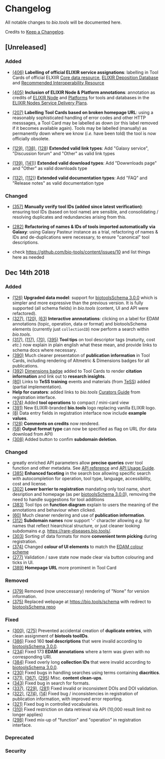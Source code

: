 # Changelog
All notable changes to *bio.tools* will be documented here.

Credits to [Keep a Changelog](https://keepachangelog.com/en/1.0.0/).

## [Unreleased]
### Added
- [(406)](https://github.com/bio-tools/biotoolsRegistry/issues/406) **Labelling of official ELIXIR service assignations**: labelling in Tool Cards of official ELXIIR [Core data resource](https://www.elixir-europe.org/platforms/data/core-data-resources), [ELIXIR Deposition Database](https://www.elixir-europe.org/platforms/data/elixir-deposition-databases) and [Recommended Interoperability Resource](https://www.elixir-europe.org/platforms/interoperability/rirs)

- [(405)](https://github.com/bio-tools/biotoolsRegistry/issues/405) **Inclusion of ELIXIR Node & Platform annotations**: annotation as credits of [ELIXIR Node](https://www.elixir-europe.org/about-us/who-we-are/nodes) and [Platforms](https://www.elixir-europe.org/platforms) for tools and databases in the [ELIXIR Nodes Service Delivery Plans](https://www.elixir-europe.org/services).

- [(207)](https://github.com/bio-tools/biotoolsRegistry/issues/207) **Labelling Tool Cards based on broken homepage URL**: using a reasonably sophisticated handling of error codes and other HTTP messsages, a Tool Card may be labelled as down (or this label removed if it becomes available again).  Tools may be labelled (manually) as permanently down where we know (*i.e.* have been told) the tool is now officially obsolete.

- [(129)](https://github.com/bio-tools/biotoolsRegistry/issues/129), [(138)](https://github.com/bio-tools/biotoolsRegistry/issues/138), [(128](
https://github.com/bio-tools/biotoolsSchema/issues/128)) **Extended valid link types**: Add "Galaxy service", "Discussion forum" and "Other" as valid link types

- [(139)](https://github.com/bio-tools/biotoolsRegistry/issues/139), [(141)](https://github.com/bio-tools/biotoolsRegistry/issues/141)) **Extended valid download types**: Add "Dowwnloads page" and "Other" as valid downloads type

- [(132)](https://github.com/bio-tools/biotoolsRegistry/issues/132), [(112)](https://github.com/bio-tools/biotoolsRegistry/issues/112)) **Extended valid documentation types**: Add "FAQ" and "Release notes" as valid documentation type


### Changed
- [(357)](https://github.com/bio-tools/biotoolsRegistry/issues/357) **Manually verify tool IDs (added since latest verification)**: ensuring tool IDs (based on tool name) are sensible, and consolidating / resolving duplicates and redundancies arising from this.

- [(282)](https://github.com/bio-tools/biotoolsRegistry/issues/282) **Refactoring of names & IDs of tools imported automatically via Galaxy**: using Galaxy Pasteur instance as a trial, refactoring of names & IDs and de-duplications were necessary, to ensure "canonical" tool descriptions.


- check https://github.com/bio-tools/content/issues/10 and list things here as needed

## Dec 14th 2018
### Added
- [(126)](https://github.com/bio-tools/biotoolsRegistry/issues/126) **Upgraded data model**: support for [biotoolsSchema 3.0.0](https://github.com/bio-tools/biotoolsSchema/tree/master/versions/biotools-3.0.0) which is simpler and more expressive than the previous version.  It is fully supported (all schema fields) in *bio.tools* (content, UI and API were refactored).
- [(327)](https://github.com/bio-tools/biotoolsRegistry/issues/327), [(120)](https://github.com/bio-tools/biotoolsRegistry/issues/120), [(63)](https://github.com/bio-tools/biotoolsRegistry/issues/63) **Interactive annnotations**: clicking on a label for EDAM annotations (topic, operation, data or format) and biotoolsSchema elements (currently just ``collectionID``) now perform a search within *bio.tools*.
- [(317)](https://github.com/bio-tools/biotoolsRegistry/issues/317), [(117)](https://github.com/bio-tools/biotoolsRegistry/issues/117), [(70)](https://github.com/bio-tools/biotoolsRegistry/issues/70), [(395)](https://github.com/bio-tools/biotoolsRegistry/issues/395) **Tool tips** on tool descriptor tags (maturity, cost *etc.*) now explain in plain english what these mean, and provide links to schema docs where necessary.
- [(390)](https://github.com/bio-tools/biotoolsRegistry/issues/390) Much cleaner presentation of **publication information** in Tool Cards, including rendering of Altmetric & Dimensions badges for all publications.
- [(392)](https://github.com/bio-tools/biotoolsRegistry/issues/392) [Dimensions badge](https://badge.dimensions.ai/) added to Tool Cards to render **citation information** and link out to **research insights**.
- [(80)](https://github.com/bio-tools/biotoolsRegistry/issues/80) Links to **TeSS training** events and materials (from [TeSS](https://tess.elixir-uk.org)) added (partial implementation).
- **Help for curators**:  added links to *bio.tools* [Curators Guide](https://biotools.readthedocs.io/en/latest/curators_guide.html) from registration interface.
- [(374)](https://github.com/bio-tools/biotoolsRegistry/issues/374) Added **tool operations** to compact / mini-card view
- [(391)](https://github.com/bio-tools/biotoolsRegistry/issues/391) New ELIXIR-branded  **bio.tools** logo replacing vanilla ELIXIR logo.
- [(8)](https://github.com/bio-tools/biotoolsRegistry/issues/8) Data entry fields in registration interface now include **example values**.
- [(128)](https://github.com/bio-tools/biotoolsRegistry/issues/128) **Comments on credits** now rendered.
- [(58)](https://github.com/bio-tools/biotoolsRegistry/issues/58) **Output format type** can now be specified as flag on URL (for data download from API)
- [(308)](https://github.com/bio-tools/biotoolsRegistry/issues/308) Added button to confim **subdomain deletion**.


### Changed
- greatly enriched API parameters allow **precise queries** over tool function and other metadata.  See [API reference](https://biotools.readthedocs.io/en/latest/api_reference_dev.html) and [API Usage Guide](https://biotools.readthedocs.io/en/latest/api_usage_guide_dev.html).
- [(385)](https://github.com/bio-tools/biotoolsRegistry/issues/385) **Enhanced faceting** in the search box allowing specific search with autocompletion for operation, tool type, language, accessibility, cost and license.
- [(302)](https://github.com/bio-tools/biotoolsRegistry/issues/302) **Lower barrier to registration** mandating only tool name, short desription and homepage (as per [biotoolsSchema 3.0.0](https://github.com/bio-tools/biotoolsSchema/tree/master/versions/biotools-3.0.0)), removing the need to handle suggestions for tool additions
- [(383)](https://github.com/bio-tools/biotoolsRegistry/issues/383) Tool tips on **function diagram** explain to users the meaning of the annotations and behaviour when clicked.
- [(60)](https://github.com/bio-tools/biotoolsRegistry/issues/60) Much cleaner rendering and use of **publication information**.
- [(312)](https://github.com/bio-tools/biotoolsRegistry/issues/312) **Subdomain names** now support '-' character allowing *e.g.* for names that reflect hiearchical structure, or just cleaner looking subdomains *e.g.* https://rare-diseases.bio.tools/.
- [(303)](https://github.com/bio-tools/biotoolsRegistry/issues/303) Sorting of data formats for more **convenient term picking** during registration.
- [(374)](https://github.com/bio-tools/biotoolsRegistry/issues/374) Changed **colour of UI elements** to match the [EDAM colour scheme](https://github.com/edamontology/edamontology/issues/340)
- [(277)](https://github.com/bio-tools/biotoolsRegistry/issues/277) Validation / save state now made clear via button colouring and ticks in UI.
- [(389)](https://github.com/bio-tools/biotoolsRegistry/issues/389) **Homepage URL** more prominent in Tool Card
	
### Removed
- [(379)](https://github.com/bio-tools/biotoolsRegistry/issues/379) Removed (now uneccessary) rendering of "None" for version information.
- [(375)](https://github.com/bio-tools/biotoolsRegistry/issues/375) Replaced webpage at https://bio.tools/schema with redirect to [biotoolsSchema repo](http://github.com/bio-tools/biotoolsschema)

### Fixed
- [(300)](https://github.com/bio-tools/biotoolsRegistry/issues/300), [(275)](https://github.com/bio-tools/biotoolsRegistry/issues/275) Prevented accidental creation of **duplicate entries**, with clean assignment of **biotools toolIDs**.
- [(386)](https://github.com/bio-tools/biotoolsRegistry/issues/386) Fixed 160 **tool descriptions** that were invalid according to [biotoolsSchema 3.0.0](https://github.com/bio-tools/biotoolsSchema/tree/master/versions/biotools-3.0.0).
- [(234)](https://github.com/bio-tools/biotoolsRegistry/issues/234) Fixed 173 **EDAM annotations** where a term was given with no corresponding URI.
- [(384)](https://github.com/bio-tools/biotoolsRegistry/issues/384) Fixed overly long **collection IDs** that were invalid according to [biotoolsSchema 3.0.0](https://github.com/bio-tools/biotoolsSchema/tree/master/versions/biotools-3.0.0).
- [(230)](https://github.com/bio-tools/biotoolsRegistry/issues/230) Fixed bugs in handling searches using terms containing **diacritics**.
- [(371)](https://github.com/bio-tools/biotoolsRegistry/issues/371), [(367)](https://github.com/bio-tools/biotoolsRegistry/issues/367), [(295)](https://github.com/bio-tools/biotoolsRegistry/issues/295) Misc. **content clean-ups**.
- [(343)](https://github.com/bio-tools/biotoolsRegistry/issues/343) Fixed bug in search for formats.
- [(337)](https://github.com/bio-tools/biotoolsRegistry/issues/337), [(229)](https://github.com/bio-tools/biotoolsRegistry/issues/229), [(281)](https://github.com/bio-tools/biotoolsRegistry/issues/281) Fixed invalid or inconsistent DOIs and DOI validation.
- [(322)](https://github.com/bio-tools/biotoolsRegistry/issues/322), [(274)](https://github.com/bio-tools/biotoolsRegistry/issues/274), [(14)](https://github.com/bio-tools/biotoolsRegistry/issues/14) Fixed bug / inconsistencies in registration of publication information, with improved error reporting.
- [(321)](https://github.com/bio-tools/biotoolsRegistry/issues/321) Fixed bug in controlled vocabularies.
- [(310)](https://github.com/bio-tools/biotoolsRegistry/issues/310) Fixed restriction on data retrieval via API (10,000 result limit no longer applies)
- [(298)](https://github.com/bio-tools/biotoolsRegistry/issues/298) Fixed mix-up of "function" and "operation" in registration interface.

### Deprecated

### Security
